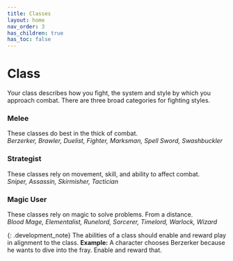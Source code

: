 ```yaml
---
title: Classes
layout: home
nav_order: 3
has_children: true
has_toc: false
---
```


# Class
Your class describes how you fight, the system and style by which you approach combat.  There are three broad categories for fighting styles.

### Melee
These classes do best in the thick of combat.<br>
_Berzerker, Brawler, Duelist, Fighter, Marksman, Spell Sword, Swashbuckler_

### Strategist
These classes rely on movement, skill, and ability to affect combat.<br>
_Sniper, Assassin, Skirmisher, Tactician_

### Magic User
These classes rely on magic to solve problems.  From a distance.<br>
_Blood Mage, Elementalist, Runelord, Sorcerer, Timelord, Warlock, Wizard_

{: .development_note}
The abilities of a class should enable and reward play in alignment to the class.
**Example:**  A character chooses Berzerker because he wants to dive into the fray.  Enable and reward that.